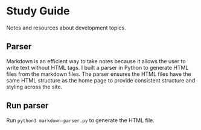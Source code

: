 # Study Guide

Notes and resources about development topics.

## Parser
Markdown is an efficient way to take notes because it allows the user to write text without HTML tags.
I built a parser in Python to generate HTML files from the markdown files. The parser ensures the HTML files
have the same HTML structure as the home page to provide consistent structure and styling across the site.

## Run parser
Run `python3 markdown-parser.py` to generate the HTML file.
